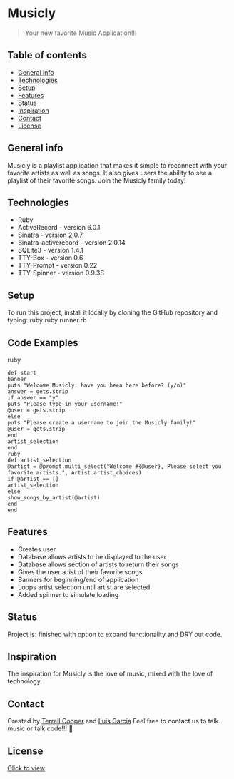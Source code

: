 # Musicly

> Your new favorite Music Application!!!

## Table of contents

- [General info](#general-info)
- [Technologies](#technologies)
- [Setup](#setup)
- [Features](#features)
- [Status](#status)
- [Inspiration](#inspiration)
- [Contact](#contact)
- [License](#license)

## General info

Musicly is a playlist application that makes it simple to reconnect with your favorite artists as well as songs. It also gives users the ability to see a playlist of their favorite songs. Join the Musicly family today!

## Technologies

- Ruby
- ActiveRecord - version 6.0.1
- Sinatra - version 2.0.7
- Sinatra-activerecord - version 2.0.14
- SQLite3 - version 1.4.1
- TTY-Box - version 0.6
- TTY-Prompt - version 0.22
- TTY-Spinner - version 0.9.3S

## Setup

To run this project, install it locally by cloning the GitHub repository and typing:
ruby
ruby runner.rb

## Code Examples

ruby

```
def start
banner
puts "Welcome Musicly, have you been here before? (y/n)"
answer = gets.strip
if answer == "y"
puts "Please type in your username!"
@user = gets.strip
else
puts "Please create a username to join the Musicly family!"
@user = gets.strip
end
artist_selection
end
ruby
def artist_selection
@artist = @prompt.multi_select("Welcome #{@user}, Please select you favorite artists.", Artist.artist_choices)
if @artist == []
artist_selection
else
show_songs_by_artist(@artist)
end
end
```

## Features

- Creates user
- Database allows artists to be displayed to the user
- Database allows section of artists to return their songs
- Gives the user a list of their favorite songs
- Banners for beginning/end of application
- Loops artist selection until artist are selected
- Added spinner to simulate loading

## Status

Project is: finished with option to expand functionality and DRY out code.

## Inspiration

The inspiration for Musicly is the love of music, mixed with the love of technology.

## Contact

Created by [Terrell Cooper](https://www.linkedin.com/in/terrell-cooper-43252aaa/) and [Luis Garcia](https://www.linkedin.com/in/luis-garcia-83178b1b4/)
Feel free to contact us to talk music or talk code!!! 🎤

## License

[Click to view](https://github.com/luies24/Musicly_1/blob/master/LICENSE)
